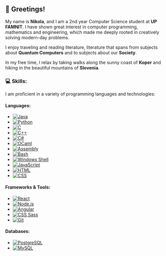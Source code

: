 ## 👋 Greetings!

My name is **Nikola**, and I am a 2nd year Computer Science student at **UP FAMNIT**. I have shown great interest in computer programming, mathematics and engineering, which made me deeply rooted in creatively solving modern-day problems.

I enjoy traveling and reading literature, literature that spans from subjects about **Quantum Computers** and to subjects about our **Society**.

In my free time, I relax by taking walks along the sunny coast of **Koper** and hiking in the beautiful mountains of **Slovenia**.


### 💻 Skills:
I am proficient in a variety of programming languages and technologies:

#### **Languages:**
- [![Java](https://img.shields.io/badge/Java-007396?style=for-the-badge&logo=java&logoColor=white)](https://www.java.com/)
- [![Python](https://img.shields.io/badge/Python-3776AB?style=for-the-badge&logo=python&logoColor=white)](https://www.python.org/)
- [![C](https://img.shields.io/badge/C-00599C?style=for-the-badge&logo=c&logoColor=white)](https://en.wikipedia.org/wiki/C_(programming_language))
- [![C++](https://img.shields.io/badge/C%2B%2B-00599C?style=for-the-badge&logo=c%2B%2B&logoColor=white)](https://isocpp.org/)
- [![C#](https://img.shields.io/badge/C%23-239120?style=for-the-badge&logo=csharp&logoColor=white)](https://learn.microsoft.com/en-us/dotnet/csharp/)
- [![OCaml](https://img.shields.io/badge/OCaml-E9573F?style=for-the-badge&logo=ocaml&logoColor=white)](https://ocaml.org/)
- [![Assembly](https://img.shields.io/badge/Assembly-525252?style=for-the-badge)](https://en.wikipedia.org/wiki/Assembly_language)
- [![Bash](https://img.shields.io/badge/Bash-4EAA25?style=for-the-badge&logo=gnubash&logoColor=white)](https://www.gnu.org/software/bash/)
- [![Windows Shell](https://img.shields.io/badge/Windows%20Shell-0078D6?style=for-the-badge&logo=windows&logoColor=white)](https://en.wikipedia.org/wiki/Windows_command_processor)
- [![JavaScript](https://img.shields.io/badge/JavaScript-F7DF1E?style=for-the-badge&logo=javascript&logoColor=black)](https://developer.mozilla.org/en-US/docs/Web/JavaScript)
- [![HTML](https://img.shields.io/badge/HTML5-E34F26?style=for-the-badge&logo=html5&logoColor=white)](https://developer.mozilla.org/en-US/docs/Web/HTML)
- [![CSS](https://img.shields.io/badge/CSS3-1572B6?style=for-the-badge&logo=css3&logoColor=white)](https://developer.mozilla.org/en-US/docs/Web/CSS)


#### **Frameworks & Tools:**
- [![React](https://img.shields.io/badge/React-20232A?style=for-the-badge&logo=react&logoColor=61DAFB)](https://reactjs.org/)
- [![Node.js](https://img.shields.io/badge/Node.js-339933?style=for-the-badge&logo=nodedotjs&logoColor=white)](https://nodejs.org/)
- [![Angular](https://img.shields.io/badge/Angular-DD0031?style=for-the-badge&logo=angular&logoColor=white)](https://angular.io/)
- [![CSS Sass](https://img.shields.io/badge/Sass-CC6699?style=for-the-badge&logo=sass&logoColor=white)](https://sass-lang.com/)
- [![Git](https://img.shields.io/badge/Git-F05032?style=for-the-badge&logo=git&logoColor=white)](https://git-scm.com/)

#### **Databases:**
- [![PostgreSQL](https://img.shields.io/badge/PostgreSQL-316192?style=for-the-badge&logo=postgresql&logoColor=white)](https://www.postgresql.org/)
- [![MySQL](https://img.shields.io/badge/MySQL-4479A1?style=for-the-badge&logo=mysql&logoColor=white)](https://www.mysql.com/)

